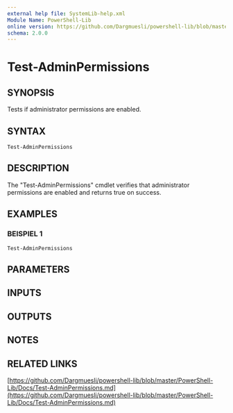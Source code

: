 ```yaml
---
external help file: SystemLib-help.xml
Module Name: PowerShell-Lib
online version: https://github.com/Dargmuesli/powershell-lib/blob/master/PowerShell-Lib/Docs/Test-AdminPermissions.md
schema: 2.0.0
---
```


# Test-AdminPermissions

## SYNOPSIS
Tests if administrator permissions are enabled.

## SYNTAX

```
Test-AdminPermissions
```

## DESCRIPTION
The "Test-AdminPermissions" cmdlet verifies that administrator permissions are enabled and returns true on success.

## EXAMPLES

### BEISPIEL 1
```
Test-AdminPermissions
```

## PARAMETERS

## INPUTS

## OUTPUTS

## NOTES

## RELATED LINKS

[https://github.com/Dargmuesli/powershell-lib/blob/master/PowerShell-Lib/Docs/Test-AdminPermissions.md](https://github.com/Dargmuesli/powershell-lib/blob/master/PowerShell-Lib/Docs/Test-AdminPermissions.md)

